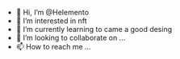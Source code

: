 - 👋 Hi, I’m @Helemento
- 👀 I’m interested in nft
- 🌱 I’m currently learning to came a good desing
- 💞️ I’m looking to collaborate on ...
- 📫 How to reach me ...

<!---
Helemento/Helemento is a ✨ special ✨ repository because its `README.md` (this file) appears on your GitHub profile.
You can click the Preview link to take a look at your changes.
--->
